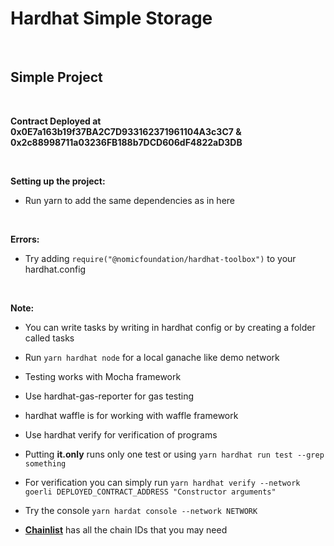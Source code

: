    # **Hardhat Simple Storage**
   <br/>

## **Simple Project**
   <br/>

**Contract Deployed at 0x0E7a163b19f37BA2C7D933162371961104A3c3C7 & 0x2c88998711a03236FB188b7DCD606dF4822aD3DB**

   <br/>

   **Setting up the project:**
       
-  Run yarn to add the same dependencies as in here

   <br/>

**Errors:** 

- Try adding `require("@nomicfoundation/hardhat-toolbox")` to your hardhat.config

   <br/>

**Note:**
- You can write tasks by writing in hardhat config or by creating a folder called tasks

- Run `yarn hardhat node` for a local ganache like demo network

- Testing works with Mocha framework

- Use hardhat-gas-reporter for gas testing 

- hardhat waffle is for working with waffle framework

- Use hardhat verify for verification of programs

- Putting **it.only** runs only one test or using 
`yarn hardhat run test --grep something`


- For verification you can simply run 
`yarn hardhat verify --network goerli DEPLOYED_CONTRACT_ADDRESS "Constructor arguments"`

- Try the console 
`yarn hardat console --network NETWORK`

- **[Chainlist](https://chainlist.org/)** has all the chain IDs that you may need